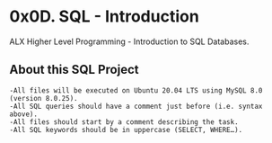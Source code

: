 # 0x0D. SQL - Introduction #

ALX Higher Level Programming - Introduction to SQL Databases.


## About this SQL Project

    -All files will be executed on Ubuntu 20.04 LTS using MySQL 8.0 (version 8.0.25).
    -All SQL queries should have a comment just before (i.e. syntax above).
    -All files should start by a comment describing the task.
    -All SQL keywords should be in uppercase (SELECT, WHERE…).
